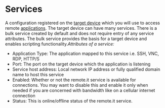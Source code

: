 # Services



A configuration registered on the [target device](https://support.remote.it/hc/en-us/articles/360051286351-Glossary-of-Terms#h\_01FMR1CAQ6AGF2077RXY49FTSX) which you will use to access remote [applications](https://support.remote.it/hc/en-us/articles/360051286351-Glossary-of-Terms#h\_01FMR1FGMKVJ6ZB9X3DQ8RJ133). The target device can have many services. There is a bulk service created by default and does not require entry of any service attributes. The bulk service provides the basis for a target device and enables scripting functionality._Attributes of a service:_

* Application Type: The application mapped to this service i.e. SSH, VNC, RDP, HTTP/S
* Port: The port on the target device which the application is listening
* Service host address: Local network IP address or fully qualified domain name to host this service
* Enabled: Whether or not the remote.it service is available for connections. You may want to disable this and enable it only when needed if you are concerned with bandwidth like on a cellular internet connection
* Status: This is online/offline status of the remote.it service.
